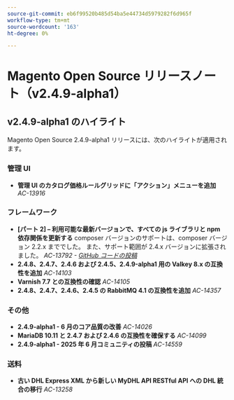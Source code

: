 ```yaml
---
source-git-commit: eb6f99520b485d54ba5e44734d5979282f6d965f
workflow-type: tm+mt
source-wordcount: '163'
ht-degree: 0%

---
```

# Magento Open Source リリースノート（v2.4.9-alpha1）

## v2.4.9-alpha1 のハイライト

Magento Open Source 2.4.9-alpha1 リリースには、次のハイライトが適用されます。

### 管理 UI

* __管理 UI のカタログ価格ルールグリッドに「アクション」メニューを追加__
  _AC-13916_

### フレームワーク

* __[パート 2] – 利用可能な最新バージョンで、すべての js ライブラリと npm 依存関係を更新する__
composer バージョンのサポートは、composer バージョン 2.2.x まででした。 また、サポート範囲が 2.4.x バージョンに拡張されました。
  _AC-13792 - [GitHub コードの投稿 ](https://github.com/magento/magento2/commit/19844aa0)_
* __2.4.8、2.4.7、2.4.6 および 2.4.5、2.4.9-alpha1 用の Valkey 8.x の互換性を追加__
  _AC-14103_
* __Varnish 7.7 との互換性の確認__
  _AC-14105_
* __2.4.8、2.4.7、2.4.6、2.4.5 の RabbitMQ 4.1 の互換性を追加__
  _AC-14357_

### その他

* __2.4.9-alpha1 - 6 月のコア品質の改善__
  _AC-14026_
* __MariaDB 10.11 と 2.4.7 および 2.4.6 の互換性を確保する__
  _AC-14099_
* __2.4.9-alpha1 - 2025 年 6 月コミュニティの投稿__
  _AC-14559_

### 送料

* __古い DHL Express XML から新しい MyDHL API RESTful API への DHL 統合の移行__
  _AC-13258_
